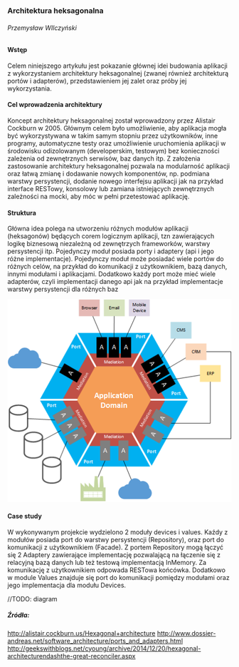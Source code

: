 ### Architektura heksagonalna
###### Przemysław WIlczyński
#### Wstęp
Celem niniejszego artykułu jest pokazanie głównej idei budowania aplikacji z wykorzystaniem architektury heksagonalnej (zwanej również architekturą portów i adapterów), przedstawieniem jej zalet oraz próby jej wykorzystania.
#### Cel wprowadzenia architektury
Koncept architektury heksagonalnej został wprowadzony przez Alistair Cockburn w 2005. Głównym celem było umożliwienie, aby aplikacja mogła być wykorzystywana w takim samym stopniu przez użytkowników, inne programy, automatyczne testy oraz umożliwienie uruchomienia aplikacji w środowisku odizolowanym (developerskim, testowym) bez konieczności zależenia od zewnętrznych serwisów, baz danych itp.
Z  założenia zastosowanie architektury heksagonalnej pozwala na modularność aplikacji oraz łatwą zmianę i dodawanie nowych komponentów, np. podmiana warstwy persystencji, dodanie nowego interfejsu aplikacji jak na przykład interface RESTowy, konsolowy lub zamiana istniejących zewnętrznych zależności na mocki, aby móc w pełni przetestować aplikację.
#### Struktura
Główna idea polega na utworzeniu różnych modułów aplikacji (heksagonów) będących corem logicznym aplikacji, tzn zawierających logikę biznesową niezależną od zewnętrzych frameworków, warstwy persystencji itp. 
Pojedynczy moduł posiada porty i adaptery (api i jego różne implementacje). Pojedynczy moduł może posiadać wiele portów do różnych celów, na przykład do komunikacji z użytkownikiem, bazą danych, innymi modułami i aplikacjami. Dodatkowo każdy port może mieć wiele adapterów, czyli implementacji danego api jak na przykład implementacje warstwy persystencji dla różnych baz

![alt text](../img/hex.png "Struktura modułu")

#### Case study
W wykonywanym projekcie wydzielono 2 moduły devices i values. Kaźdy z modułów posiada port do warstwy persystencji (Repository), oraz port do komunikacji z użytkownikiem (Facade). Z portem Repository mogą łączyć się 2 Adaptery zawierające implementację pozwalającą na łączenie się z relacyjną bazą danych lub też testową implementacją InMemory. Za komunikację z użytkownikiem odpowada RESTowa końcówka. 
Dodatkowo w module Values znajduje się port do komunikacji pomiędzy modułami oraz jego implementacja dla modułu Devices. 

//TODO: diagram
##### Źródła:
http://alistair.cockburn.us/Hexagonal+architecture
http://www.dossier-andreas.net/software_architecture/ports_and_adapters.html
http://geekswithblogs.net/cyoung/archive/2014/12/20/hexagonal-architecturendashthe-great-reconciler.aspx
